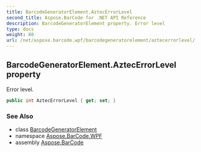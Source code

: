 ```yaml
---
title: BarcodeGeneratorElement.AztecErrorLevel
second_title: Aspose.BarCode for .NET API Reference
description: BarcodeGeneratorElement property. Error level
type: docs
weight: 80
url: /net/aspose.barcode.wpf/barcodegeneratorelement/aztecerrorlevel/
---
```

## BarcodeGeneratorElement.AztecErrorLevel property

Error level.

```csharp
public int AztecErrorLevel { get; set; }
```

### See Also

* class [BarcodeGeneratorElement](../)
* namespace [Aspose.BarCode.WPF](../../barcodegeneratorelement/)
* assembly [Aspose.BarCode](../../../)


